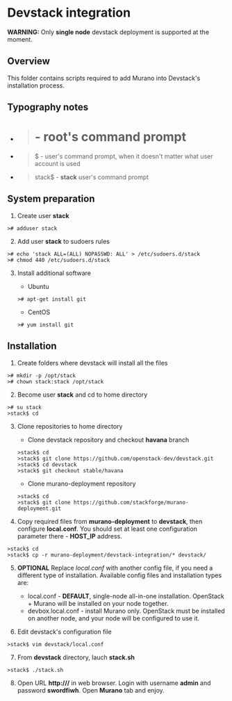 # Devstack integration

**WARNING:** Only **single node** devstack deployment is supported at the moment.

## Overview

This folder contains scripts required to add Murano into Devstack's installation process.

## Typography notes

* ># - root's command prompt
* >$ - user's command prompt, when it doesn't matter what user account is used
* >stack$ - **stack** user's command prompt

## System preparation

1. Create user **stack**

```
># adduser stack
```

2. Add user **stack** to sudoers rules

```
># echo 'stack ALL=(ALL) NOPASSWD: ALL' > /etc/sudoers.d/stack
># chmod 440 /etc/sudoers.d/stack
```

3. Install additional software

	* Ubuntu

	```
	># apt-get install git
	```

	* CentOS

	```
	># yum install git
	```

## Installation

1. Create folders where devstack will install all the files

```
># mkdir -p /opt/stack
># chown stack:stack /opt/stack
```

2. Become user **stack** and cd to home directory

```
># su stack
>stack$ cd
```

3. Clone repositories to home directory

	* Clone devstack repository and checkout **havana** branch

	```
	>stack$ cd
	>stack$ git clone https://github.com/openstack-dev/devstack.git
	>stack$ cd devstack
	>stack$ git checkout stable/havana
	```

	* Clone murano-deployment repository

	```
	>stack$ cd
	>stack$ git clone https://github.com/stackforge/murano-deployment.git
	```

4. Copy required files from **murano-deployment** to **devstack**, then configure **local.conf**. You should set at least one configuration parameter there - **HOST_IP** address.

```
>stack$ cd
>stack$ cp -r murano-deployment/devstack-integration/* devstack/
```

5. **OPTIONAL** Replace *local.conf* with another config file, if you need a different type of installation. Available config files and installation types are:

	* local.conf - **DEFAULT**, single-node all-in-one installation. OpenStack + Murano will be installed on your node together.
	* devbox.local.conf - install Murano only. OpenStack must be installed on another node, and your node will be configured to use it.

6. Edit devstack's configuration file

```
>stack$ vim devstack/local.conf
```

7. From **devstack** directory, lauch **stack.sh**

```
>stack$ ./stack.sh
```

8. Open URL **http://<your host ip>/** in web browser. Login with username **admin** and password **swordfiwh**. Open **Murano** tab and enjoy.

